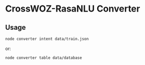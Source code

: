 # CrossWOZ-RasaNLU Converter

## Usage

```sh
node converter intent data/train.json
```

or:

```sh
node converter table data/database
```
